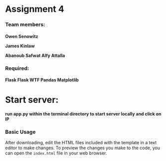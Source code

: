 # Assignment 4
<H3>Team members:  

<H4>Owen Senowitz  

James Kinlaw  

Abanoub Safwat Alfy Attalla  


<H3>Required:  
 <H4>Flask  
 Flask WTF  
 Pandas  
 Matplotlib  

<H1>Start server:  
<H4>run app.py within the terminal directory to start server locally and click on IP

### Basic Usage

After downloading, edit the HTML files included with the template in a text editor to make changes.  To preview the changes you make to the code, you can open the `index.html` file in your web browser.
